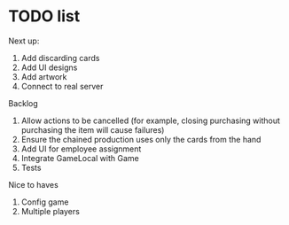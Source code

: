 # TODO list

Next up:

1. Add discarding cards
1. Add UI designs
1. Add artwork
1. Connect to real server

Backlog

1. Allow actions to be cancelled (for example, closing purchasing without purchasing the item will cause failures)
1. Ensure the chained production uses only the cards from the hand
1. Add UI for employee assignment
1. Integrate GameLocal with Game
1. Tests

Nice to haves

1. Config game
1. Multiple players
